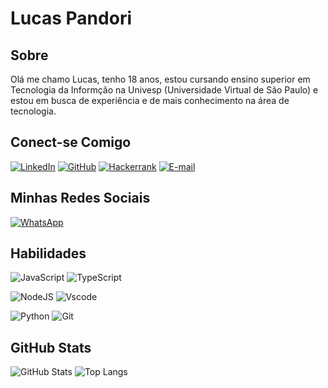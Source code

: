 # Lucas Pandori
## Sobre
Olá me chamo Lucas, tenho 18 anos, estou cursando ensino superior em Tecnologia da Informção na Univesp (Universidade Virtual de São Paulo) e estou em busca de experiência e de mais conhecimento na área de tecnologia.

## Conect-se Comigo
[![LinkedIn](https://img.shields.io/badge/LinkedIn-0077B5?style=for-the-badge&logo=linkedin&logoColor=white)](https://www.linkedin.com/in/lucas-pandori/)   [![GitHub](https://img.shields.io/badge/GitHub-100000?style=for-the-badge&logo=github&logoColor=white)](https://github.com/LucasPandori)  [![Hackerrank](https://img.shields.io/badge/-Hackerrank-2EC866?style=for-the-badge&logo=HackerRank&logoColor=white)](https://www.hackerrank.com/profile/lucasfontgallan1) 
[![E-mail](https://img.shields.io/badge/-Email-000?style=for-the-badge&logo=microsoft-outlook&logoColor=007BFF)](mailto:lucas.pandori@outlook.com)

## Minhas Redes Sociais 
[![WhatsApp](https://img.shields.io/badge/WhatsApp-25D366?style=for-the-badge&logo=whatsapp&logoColor=white)](https://wa.me/55+11+989906642)

## Habilidades
![JavaScript](https://img.shields.io/badge/JavaScript-F7DF1E?style=for-the-badge&logo=javascript&logoColor=black)       ![TypeScript](https://img.shields.io/badge/TypeScript-007ACC?style=for-the-badge&logo=typescript&logoColor=white)

![NodeJS](https://img.shields.io/badge/node.js-6DA55F?style=for-the-badge&logo=node.js&logoColor=white)             ![Vscode](https://img.shields.io/badge/Vscode-007ACC?style=for-the-badge&logo=visual-studio-code&logoColor=white)

![Python](https://img.shields.io/badge/python-3670A0?style=for-the-badge&logo=python&logoColor=ffdd54)         ![Git](https://img.shields.io/badge/GIT-E44C30?style=for-the-badge&logo=git&logoColor=white)

## GitHub Stats

![GitHub Stats](https://github-readme-stats.vercel.app/api?username=LucasPandori&theme=transparent&bg_color=000&border_color=#191970&show_icons=true&icon_color=#191970&title_color=E94D5F&text_color=FFF)
![Top Langs](https://github-readme-stats-git-masterrstaa-rickstaa.vercel.app/api/top-langs/?username=LucasPandori&layout=compact&bg_color=000&border_color=#191970&title_color=E94D5F&text_color=FFF)
